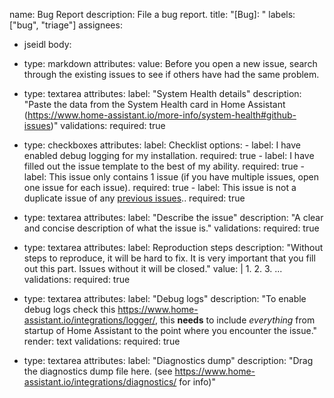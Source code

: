 name: Bug Report
description: File a bug report.
title: "[Bug]: "
labels: ["bug", "triage"]
assignees:
  - jseidl
body:
- type: markdown
  attributes:
    value: Before you open a new issue, search through the existing issues to see if others have had the same problem.
- type: textarea
  attributes:
    label: "System Health details"
    description: "Paste the data from the System Health card in Home Assistant (https://www.home-assistant.io/more-info/system-health#github-issues)"
  validations:
    required: true
- type: checkboxes
  attributes:
    label: Checklist
    options:
      - label: I have enabled debug logging for my installation.
        required: true
      - label: I have filled out the issue template to the best of my ability.
        required: true
      - label: This issue only contains 1 issue (if you have multiple issues, open one issue for each issue).
        required: true
      - label: This issue is not a duplicate issue of any [previous issues](https://github.com/ludeeus/integration_blueprint/issues?q=is%3Aissue+label%3A%22Bug%22+)..
        required: true
- type: textarea
  attributes:
    label: "Describe the issue"
    description: "A clear and concise description of what the issue is."
  validations:
    required: true
- type: textarea
  attributes:
    label: Reproduction steps
    description: "Without steps to reproduce, it will be hard to fix. It is very important that you fill out this part. Issues without it will be closed."
    value: |
      1.
      2.
      3.
      ...
  validations:
    required: true
- type: textarea
  attributes:
    label: "Debug logs"
    description: "To enable debug logs check this https://www.home-assistant.io/integrations/logger/, this **needs** to include _everything_ from startup of Home Assistant to the point where you encounter the issue."
    render: text
  validations:
    required: true

- type: textarea
  attributes:
    label: "Diagnostics dump"
    description: "Drag the diagnostics dump file here. (see https://www.home-assistant.io/integrations/diagnostics/ for info)"
